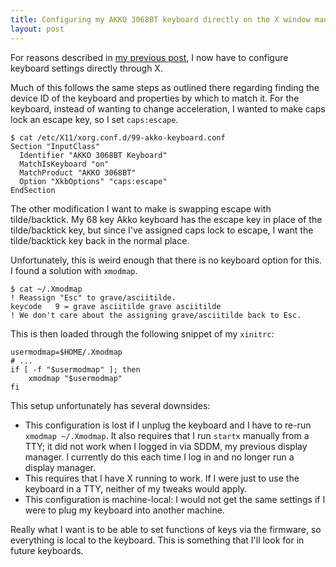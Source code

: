 ```yaml
---
title: Configuring my AKKO 3068BT keyboard directly on the X window manager
layout: post
---
```


For reasons described in [my previous post][MX Master 2S], I now have to configure keyboard settings directly through X.

Much of this follows the same steps as outlined there regarding finding the device ID of the keyboard and properties by which to match it. For the keyboard, instead of wanting to change acceleration, I wanted to make caps lock an escape key, so I set `caps:escape`.

```console
$ cat /etc/X11/xorg.conf.d/99-akko-keyboard.conf
Section "InputClass"
  Identifier "AKKO 3068BT Keyboard"
  MatchIsKeyboard "on"
  MatchProduct "AKKO 3068BT"
  Option "XkbOptions" "caps:escape"
EndSection
```

The other modification I want to make is swapping escape with tilde/backtick. My 68 key Akko keyboard has the escape key in place of the tilde/backtick key, but since I've assigned caps lock to escape, I want the tilde/backtick key back in the normal place.

Unfortunately, this is weird enough that there is no keyboard option for this. I found a solution with `xmodmap`.

```console
$ cat ~/.Xmodmap
! Reassign "Esc" to grave/asciitilde.
keycode   9 = grave asciitilde grave asciitilde
! We don't care about the assigning grave/asciitilde back to Esc.
```

This is then loaded through the following snippet of my `xinitrc`:

```shell
usermodmap=$HOME/.Xmodmap
# ...
if [ -f "$usermodmap" ]; then
    xmodmap "$usermodmap"
fi
```

This setup unfortunately has several downsides:

* This configuration is lost if I unplug the keyboard and I have to re-run `xmodmap ~/.Xmodmap`. It also requires that I run `startx` manually from a TTY; it did not work when I logged in via SDDM, my previous display manager. I currently do this each time I log in and no longer run a display manager.
* This requires that I have X running to work. If I were just to use the keyboard in a TTY, neither of my tweaks would apply.
* This configuration is machine-local: I would not get the same settings if I were to plug my keyboard into another machine.

Really what I want is to be able to set functions of keys via the firmware, so everything is local to the keyboard. This is something that I'll look for in future keyboards.

[MX Master 2S]: /mx-master-2s-x/
